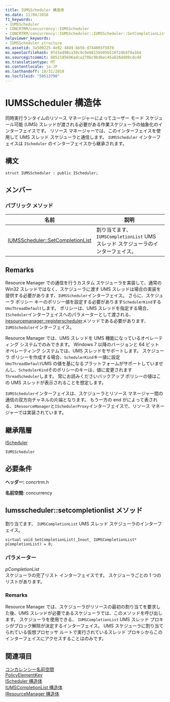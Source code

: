 ```yaml
---
title: IUMSScheduler 構造体
ms.date: 11/04/2016
f1_keywords:
- IUMSScheduler
- CONCRTRM/concurrency::IUMSScheduler
- CONCRTRM/concurrency::IUMSScheduler::IUMSScheduler::SetCompletionList
helpviewer_keywords:
- IUMSScheduler structure
ms.assetid: 3a500225-4e02-4849-bb56-d744865f5870
ms.openlocfilehash: 0fd1ed90ca30c9c9e6815bb05b516f24b4f9a164
ms.sourcegitcommit: 6052185696adca270bc9bdbec45a626dd89cdcdd
ms.translationtype: MT
ms.contentlocale: ja-JP
ms.lasthandoff: 10/31/2018
ms.locfileid: "50513790"
---
```

# <a name="iumsscheduler-structure"></a>IUMSScheduler 構造体

同時実行ランタイムのリソース マネージャーによってユーザー モード スケジュール可能 (UMS) スレッドが渡される必要がある作業スケジューラの抽象化のインターフェイスです。 リソース マネージャーでは、このインターフェイスを使用して UMS スレッド スケジューラと通信します。 `IUMSScheduler` インターフェイスは `IScheduler` のインターフェイスから継承されます。

## <a name="syntax"></a>構文

```
struct IUMSScheduler : public IScheduler;
```

## <a name="members"></a>メンバー

### <a name="public-methods"></a>パブリック メソッド

|名前|説明|
|----------|-----------------|
|[IUMSScheduler::SetCompletionList](#setcompletionlist)|割り当てます、 `IUMSCompletionList` UMS スレッド スケジューラのインターフェイス。|

## <a name="remarks"></a>Remarks

Resource Manager での通信を行うカスタム スケジューラを実装して、通常の Win32 スレッドではなく、スケジューラに渡す UMS スレッドは場合の実装を提供する必要があります、`IUMSScheduler`インターフェイス。 さらに、スケジューラ ポリシー キーのポリシー値を設定する必要があります`SchedulerKind`する`UmsThreadDefault`します。 ポリシーは、UMS スレッドを指定する場合、`IScheduler`インターフェイスへのパラメーターとして渡される、 [iresourcemanager::registerscheduler](iresourcemanager-structure.md#registerscheduler)メソッドである必要があります、`IUMSScheduler`インターフェイス。

Resource Manager では、UMS スレッドを UMS 機能になっているオペレーティング システムでのみできます。 Windows 7 以降のバージョンと 64 ビット オペレーティング システムでは、UMS スレッドをサポートします。 スケジューラ ポリシーを作成する場合、`SchedulerKind`キー値に設定`UmsThreadDefault`UMS の値を基になるプラットフォームがサポートしていませんし、`SchedulerKind`そのポリシーのキーは、値に変更されます`ThreadScheduler`します。 常にお読みくださいバックアップ ポリシーの値はこの UMS スレッドが表示されることを想定します。

`IUMSScheduler`インターフェイスは、スケジューラとリソース マネージャー間の通信の双方向チャネルの片端となります。 もう一方の end がによって表される、`IResourceManager`と`ISchedulerProxy`インターフェイスで、リソース マネージャーでは実装されています。

## <a name="inheritance-hierarchy"></a>継承階層

[IScheduler](ischeduler-structure.md)

`IUMSScheduler`

## <a name="requirements"></a>必要条件

**ヘッダー:** concrtrm.h

**名前空間:** concurrency

##  <a name="setcompletionlist"></a>  Iumsscheduler::setcompletionlist メソッド

割り当てます、 `IUMSCompletionList` UMS スレッド スケジューラのインターフェイス。

```
virtual void SetCompletionList(_Inout_ IUMSCompletionList* pCompletionList) = 0;
```

### <a name="parameters"></a>パラメーター

*pCompletionList*<br/>
スケジューラの完了リスト インターフェイスです。 スケジューラごとの 1 つのリストがあります。

### <a name="remarks"></a>Remarks

Resource Manager では、スケジューラがリソースの最初の割り当てを要求した後、UMS スレッドが必要であるスケジューラでは、このメソッドを呼び出します。 スケジューラを使用できる、 `IUMSCompletionList` UMS スレッド プロキシがブロック解除が決定するインターフェイス。 UMS スケジューラに割り当てられている仮想プロセッサ ルートで実行されているスレッド プロキシからこのインターフェイスにアクセスすることはのみです。

## <a name="see-also"></a>関連項目

[コンカレンシー名前空間](concurrency-namespace.md)<br/>
[PolicyElementKey](concurrency-namespace-enums.md)<br/>
[IScheduler 構造体](ischeduler-structure.md)<br/>
[IUMSCompletionList 構造体](iumscompletionlist-structure.md)<br/>
[IResourceManager 構造体](iresourcemanager-structure.md)
